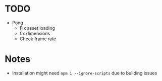# TODO

- Pong
  - Fix asset loading
  - fix dimensions
  - Check frame rate

# Notes

- Installation might need `npm i --ignore-scripts` due to building issues

